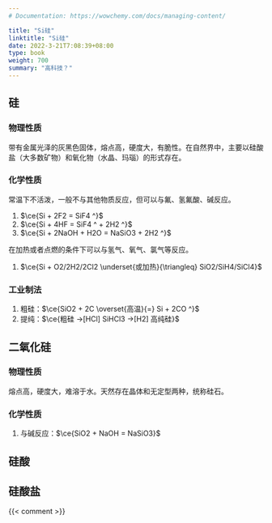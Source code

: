 ```yaml
---
# Documentation: https://wowchemy.com/docs/managing-content/

title: "Si硅"
linktitle: "Si硅"
date: 2022-3-21T7:08:39+08:00
type: book
weight: 700
summary: "高科技？"
---
```


## 硅

### 物理性质

带有金属光泽的灰黑色固体，熔点高，硬度大，有脆性。在自然界中，主要以硅酸盐（大多数矿物）和氧化物（水晶、玛瑙）的形式存在。

### 化学性质

常温下不活泼，一般不与其他物质反应，但可以与氟、氢氟酸、碱反应。

1. $\ce{Si + 2F2 = SiF4 ^}$
2. $\ce{Si + 4HF = SiF4 ^ + 2H2 ^}$
3. $\ce{Si + 2NaOH + H2O = NaSiO3 + 2H2 ^}$

在加热或者点燃的条件下可以与氢气、氧气、氯气等反应。

1. $\ce{Si + O2/2H2/2Cl2 \underset{或加热}{\triangleq} SiO2/SiH4/SiCl4}$

### 工业制法

1. 粗硅：$\ce{SiO2 + 2C \overset{高温}{=} Si + 2CO ^}$
2. 提纯：$\ce{粗硅 ->[HCl] SiHCl3 ->[H2] 高纯硅}$

## 二氧化硅

### 物理性质

熔点高，硬度大，难溶于水。天然存在晶体和无定型两种，统称硅石。

### 化学性质

1. 与碱反应：$\ce{SiO2 + NaOH = NaSiO3}$

## 硅酸

## 硅酸盐


{{< comment >}}